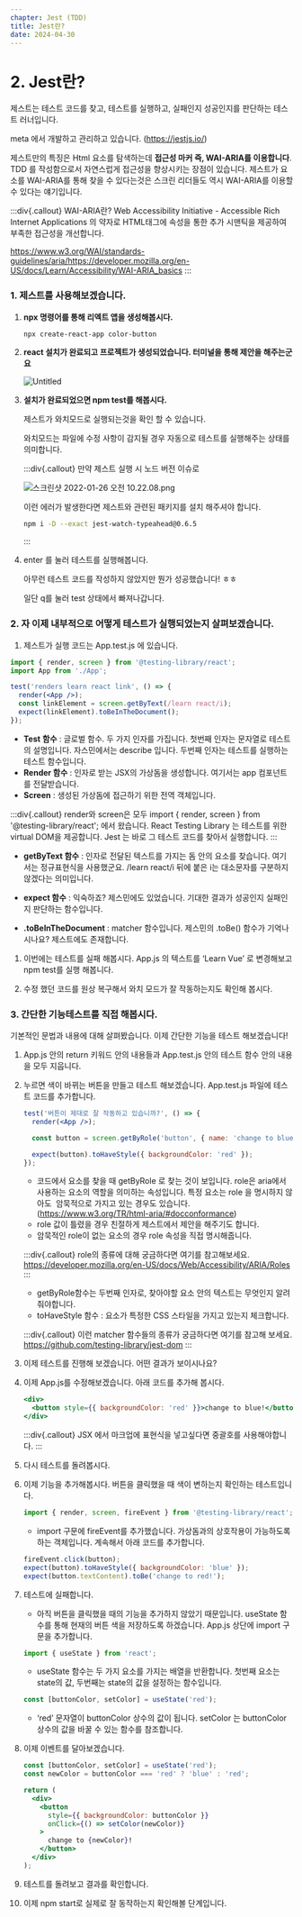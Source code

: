 ```yaml
---
chapter: Jest (TDD)
title: Jest란?
date: 2024-04-30
---
```


# 2. Jest란?

제스트는 테스트 코드를 찾고, 테스트를 실행하고, 실패인지 성공인지를 판단하는 테스트 러너입니다.

meta 에서 개발하고 관리하고 있습니다. (https://jestjs.io/)

제스트만의 특징은
Html 요소를 탐색하는데 **접근성 마커 즉, WAI-ARIA를 이용합니다**. TDD 를 작성함으로서 자연스럽게 접근성을 향상시키는 장점이 있습니다. 제스트가 요소를 WAI-ARIA를 통해 찾을 수 있다는것은 스크린 리더들도 역시 WAI-ARIA를 이용할 수 있다는 얘기입니다.

:::div{.callout}
WAI-ARIA란?
Web Accessibility Initiative - Accessible Rich Internet Applications 의 약자로 HTML태그에 속성을 통한 추가 시맨틱을 제공하여 부족한 접근성을 개선합니다.

https://www.w3.org/WAI/standards-guidelines/aria/https://developer.mozilla.org/en-US/docs/Learn/Accessibility/WAI-ARIA_basics
:::

### 1. 제스트를 사용해보겠습니다.

1. **npx 명령어를 통해 리엑트 앱을 생성해봅시다.**

   ```bash
   npx create-react-app color-button
   ```

1. **react 설치가 완료되고 프로젝트가 생성되었습니다. 터미널을 통해 제안을 해주는군요**

   ![Untitled](/images/javascript/chapter18/02-1.png)

1. **설치가 완료되었으면 npm test를 해봅시다.**

   제스트가 와치모드로 실행되는것을 확인 할 수 있습니다.

   와치모드는 파일에 수정 사항이 감지될 경우 자동으로 테스트를 실행해주는 상태를 의미합니다.

   :::div{.callout}
   만약 제스트 실행 시 노드 버전 이슈로

   ![스크린샷 2022-01-26 오전 10.22.08.png](/images/javascript/chapter18/02-2.png)

   이런 에러가 발생한다면 제스트와 관련된 패키지를 설치 해주셔야 합니다.

   ```bash
   npm i -D --exact jest-watch-typeahead@0.6.5
   ```

   :::

1. enter 를 눌러 테스트를 실행해봅니다.

   아무런 테스트 코드를 작성하지 않았지만 뭔가 성공했습니다! ㅎㅎ

   일단 q를 눌러 test 상태에서 빠져나갑니다.

### 2. 자 이제 내부적으로 어떻게 테스트가 실행되었는지 살펴보겠습니다.

1. 제스트가 실행 코드는 App.test.js 에 있습니다.

```jsx
import { render, screen } from '@testing-library/react';
import App from './App';

test('renders learn react link', () => {
  render(<App />);
  const linkElement = screen.getByText(/learn react/i);
  expect(linkElement).toBeInTheDocument();
});
```

- **Test** **함수** : 글로벌 함수. 두 가지 인자를 가집니다. 첫번째 인자는 문자열로 테스트의 설명입니다. 자스민에서는 describe 입니다. 두번째 인자는 테스트를 실행하는 테스트 함수입니다.
- **Render 함수** : 인자로 받는 JSX의 가상돔을 생성합니다. 여기서는 app 컴포넌트를 전달받습니다.
- **Screen** : 생성된 가상돔에 접근하기 위한 전역 객체입니다.

:::div{.callout}
render와 screen은 모두 import { render, screen } from '@testing-library/react'; 에서 왔습니다.
React Testing Library 는 테스트를 위한 virtual DOM을 제공합니다. Jest 는 바로 그 테스트 코드를 찾아서 실행합니다.
:::

- **getByText 함수** : 인자로 전달된 텍스트를 가지는 돔 안의 요소를 찾습니다. 여기서는 정규표현식을 사용했군요. /learn react/i 뒤에 붙은 i는 대소문자를 구분하지 않겠다는 의미입니다.

- **expect 함수** : 익숙하죠? 제스민에도 있었습니다. 기대한 결과가 성공인지 실패인지 판단하는 함수입니다.
- **.toBeInTheDocument** : matcher 함수입니다. 제스민의 .toBe() 함수가 기억나시나요? 제스트에도 존재합니다.

1. 이번에는 테스트를 실패 해봅시다. App.js 의 텍스트를 ‘Learn Vue’ 로 변경해보고 npm test를 실행 해봅니다.

1. 수정 했던 코드를 원상 복구해서 와치 모드가 잘 작동하는지도 확인해 봅시다.

### 3. 간단한 기능테스트를 직접 해봅시다.

기본적인 문법과 내용에 대해 살펴봤습니다. 이제 간단한 기능을 테스트 해보겠습니다!

1. App.js 안의 return 키워드 안의 내용들과 App.test.js 안의 테스트 함수 안의 내용을 모두 지웁니다.

1. 누르면 색이 바뀌는 버튼을 만들고 테스트 해보겠습니다. App.test.js 파일에 테스트 코드를 추가합니다.

   ```jsx
   test('버튼이 제대로 잘 작동하고 있습니까?', () => {
     render(<App />);

     const button = screen.getByRole('button', { name: 'change to blue!' });

     expect(button).toHaveStyle({ backgroundColor: 'red' });
   });
   ```

   - 코드에서 요소를 찾을 때 getByRole 로 찾는 것이 보입니다. role은 aria에서 사용하는 요소의 역할을 의미하는 속성입니다. 특정 요소는 role 을 명시하지 않아도  암묵적으로 가지고 있는 경우도 있습니다.(https://www.w3.org/TR/html-aria/#docconformance)
   - role 값이 틀렸을 경우 친절하게 제스트에서 제안을 해주기도 합니다.
   - 암묵적인 role이 없는 요소의 경우 role 속성을 직접 명시해줍니다.

   :::div{.callout}
   role의 종류에 대해 궁금하다면 여기를 참고해보세요. https://developer.mozilla.org/en-US/docs/Web/Accessibility/ARIA/Roles
   :::

   - getByRole함수는 두번째 인자로, 찾아야할 요소 안의 텍스트는 무엇인지 알려줘야합니다.
   - toHaveStyle 함수 : 요소가 특정한 CSS 스타일을 가지고 있는지 체크합니다.

   :::div{.callout}
   이런 matcher 함수들의 종류가 궁금하다면 여기를 참고해 보세요.
   https://github.com/testing-library/jest-dom
   :::

1. 이제 테스트를 진행해 보겠습니다. 어떤 결과가 보이시나요?

1. 이제 App.js를 수정해보겠습니다. 아래 코드를 추가해 봅시다.

   ```jsx
   <div>
     <button style={{ backgroundColor: 'red' }}>change to blue!</button>
   </div>
   ```

   :::div{.callout}
   JSX 에서 마크업에 표현식을 넣고싶다면 중괄호를 사용해야합니다.
   :::

1. 다시 테스트를 돌려봅시다.

1. 이제 기능을 추가해봅시다. 버튼을 클릭했을 때 색이 변하는지 확인하는 테스트입니다.

   ```jsx
   import { render, screen, fireEvent } from '@testing-library/react';
   ```

   - import 구문에 fireEvent를 추가했습니다. 가상돔과의 상호작용이 가능하도록 하는 객체입니다. 계속해서 아래 코드를 추가합니다.

   ```jsx
   fireEvent.click(button);
   expect(button).toHaveStyle({ backgroundColor: 'blue' });
   expect(button.textContent).toBe('change to red!');
   ```

1. 테스트에 실패합니다.

   - 아직 버튼을 클릭했을 때의 기능을 추가하지 않았기 때문입니다. useState 함수를 통해 현재의 버튼 색을 저장하도록 하겠습니다. App.js 상단에 import 구문을 추가합니다.

   ```jsx
   import { useState } from 'react';
   ```

   - useState 함수는 두 가지 요소를 가지는 배열을 반환합니다. 첫번째 요소는 state의 값, 두번째는 state의 값을 설정하는 함수입니다.

   ```jsx
   const [buttonColor, setColor] = useState('red');
   ```

   - ‘red’ 문자열이 buttonColor 상수의 값이 됩니다.
     setColor 는 buttonColor 상수의 값을 바꿀 수 있는 함수를 참조합니다.

1. 이제 이벤트를 달아보겠습니다.

   ```jsx
   const [buttonColor, setColor] = useState('red');
   const newColor = buttonColor === 'red' ? 'blue' : 'red';

   return (
     <div>
       <button
         style={{ backgroundColor: buttonColor }}
         onClick={() => setColor(newColor)}
       >
         change to {newColor}!
       </button>
     </div>
   );
   ```

1. 테스트를 돌려보고 결과를 확인합니다.

1. 이제 npm start로 실제로 잘 동작하는지 확인해볼 단계입니다.
